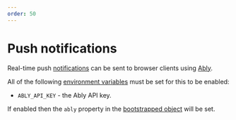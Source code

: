 ```yaml
---
order: 50
---
```


# Push notifications

Real-time push [notifications](../users/notifications.md) can be sent to browser clients using [Ably](https://ably.com/).

All of the following [environment variables](../environment-variables.md) must be set for this to be enabled:

* `ABLY_API_KEY` - the Ably API key.

If enabled then the `ably` property in the [bootstrapped object](./bootstrapped.md) will be set.


